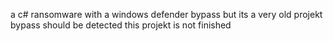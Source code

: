 a c# ransomware with a windows defender bypass but its a very old projekt bypass should be detected this projekt is not finished

